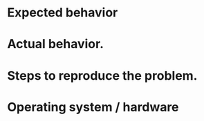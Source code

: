 # Expected behavior

# Actual behavior.

# Steps to reproduce the problem.



# Operating system / hardware
